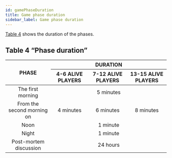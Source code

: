```yaml
---
id: gamePhaseDuration
title: Game phase duration
sidebar_label: Game phase duration
---
```

[Table 4](#table-4-phase-duration) shows the duration of the phases.

## Table 4 “Phase duration”

<table style="text-align:center;">
  <thead>
    <tr>
      <th rowSpan="2" style="vertical-align: middle;">PHASE</th>
      <th colSpan="3">DURATION</th>
    </tr>
    <tr>
      <th>4-6 ALIVE PLAYERS</th>
      <th>7-12 ALIVE PLAYERS</th>
      <th>13-15 ALIVE PLAYERS</th>
    </tr>
  </thead>
  <tbody>
    <tr>
      <td>The first morning</td>
      <td colspan="3">5 minutes</td>
    </tr>
    <tr>
      <td>From the second morning on</td>
      <td>4 minutes</td>
      <td>6 minutes</td>
      <td>8 minutes</td>
    </tr>
    <tr>
      <td>Noon</td>
      <td colspan="3" >1 minute</td>
    </tr>
    <tr>
      <td>Night</td>
      <td colspan="3">1 minute</td>
    </tr>
    <tr>
      <td>Post-mortem discussion</td>
      <td colspan="3">24 hours</td>
    </tr>
  </tbody>
</table>
